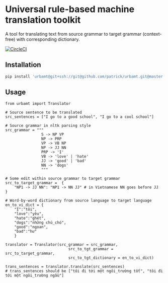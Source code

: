 # Universal rule-based machine translation toolkit
A tool for translating text from source grammar to target grammar (context-free) with corresponding dictionary.

[![CircleCI](https://circleci.com/gh/patrickphat/urbamt/tree/master.svg?style=svg)](https://circleci.com/gh/patrickphat/urbamt/tree/master)

## Installation
```bash
pip install 'urbamt@git+ssh://git@github.com/patrick/urbamt.git@master'
```

## Usage
```
from urbamt import Translator

# Source sentence to be translated
src_sentences = ["I go to a good school", "I go to a cool school"]

# Source grammar in nltk parsing style
src_grammar = """
                S -> NP VP
                NP -> PRP
                VP -> VB NP
                NP -> JJ NN
                PRP -> 'I'
                VB -> 'love' | 'hate'
                JJ -> 'good' | 'bad'
                NN -> 'dogs'
                """

# Some edit within source grammar to target grammar
src_to_target_grammar =  {
    "NP1 -> JJ NN": "NP1 -> NN JJ" # in Vietnamese NN goes before JJ
}

# Word-by-word dictionary from source language to target language
en_to_vi_dict = {
    "I":"tôi",
    "love":"yêu",
    "hate":"ghét",
    "dogs":"những chú_chó",
    "good":"ngoan",
    "bad":"hư"
    }

translator = Translator(src_grammar = src_grammar,
                            src_to_tgt_grammar = src_to_target_grammar,
                            src_to_tgt_dictionary = en_to_vi_dict)

trans_sentences = translator.translate(src_sentences)
# trans_sentences should be ["tôi đi tới một ngôi_trường tốt", "tôi đi tới một ngôi_trường ngầu"]
```
